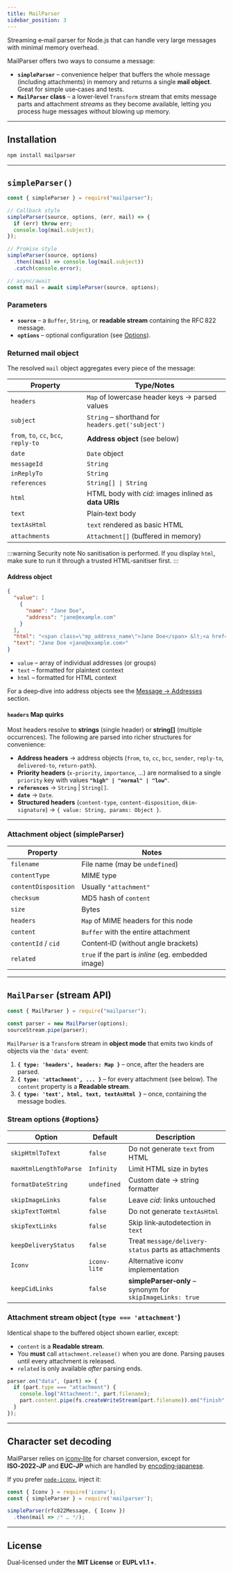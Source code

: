 ```yaml
---
title: MailParser
sidebar_position: 3
---
```


Streaming e‑mail parser for Node.js that can handle very large messages with minimal memory overhead.

MailParser offers two ways to consume a message:

- **`simpleParser`** – convenience helper that buffers the whole message (including attachments) in memory and returns a single **mail object**. Great for simple use‑cases and tests.
- **`MailParser` class** – a lower‑level `Transform` stream that emits message parts and attachment _streams_ as they become available, letting you process huge messages without blowing up memory.

---

## Installation

```bash
npm install mailparser
```

---

## `simpleParser()`

```javascript
const { simpleParser } = require("mailparser");

// Callback style
simpleParser(source, options, (err, mail) => {
  if (err) throw err;
  console.log(mail.subject);
});

// Promise style
simpleParser(source, options)
  .then((mail) => console.log(mail.subject))
  .catch(console.error);

// async/await
const mail = await simpleParser(source, options);
```

### Parameters

- **`source`** – a `Buffer`, `String`, or **readable stream** containing the RFC 822 message.
- **`options`** – optional configuration (see [Options](#options)).

### Returned **mail object**

The resolved `mail` object aggregates every piece of the message:

| Property                              | Type/Notes                                            |
| ------------------------------------- | ----------------------------------------------------- |
| `headers`                             | `Map` of lowercase header keys → parsed values        |
| `subject`                             | `String` – shorthand for `headers.get('subject')`     |
| `from`, `to`, `cc`, `bcc`, `reply-to` | **Address object** (see below)                        |
| `date`                                | `Date` object                                         |
| `messageId`                           | `String`                                              |
| `inReplyTo`                           | `String`                                              |
| `references`                          | `String[] \| String`                                  |
| `html`                                | HTML body with _cid:_ images inlined as **data URIs** |
| `text`                                | Plain‑text body                                       |
| `textAsHtml`                          | `text` rendered as basic HTML                         |
| `attachments`                         | `Attachment[]` (buffered in memory)                   |

:::warning Security note
No sanitisation is performed. If you display `html`, make sure to run it through a trusted HTML‑sanitiser first.
:::

#### Address object

```json
{
  "value": [
    {
      "name": "Jane Doe",
      "address": "jane@example.com"
    }
  ],
  "html": "<span class=\"mp_address_name\">Jane Doe</span> &lt;<a href=\"mailto:jane@example.com\" class=\"mp_address_email\">jane@example.com</a>&gt;",
  "text": "Jane Doe <jane@example.com>"
}
```

- `value` – array of individual addresses (or groups)
- `text` – formatted for plaintext context
- `html` – formatted for HTML context

For a deep‑dive into address objects see the [Message → Addresses](/message/addresses) section.

#### `headers` Map quirks

Most headers resolve to **strings** (single header) or **string\[]** (multiple occurrences). The following are parsed into richer structures for convenience:

- **Address headers** → address objects (`from`, `to`, `cc`, `bcc`, `sender`, `reply-to`, `delivered-to`, `return-path`).
- **Priority headers** (`x-priority`, `importance`, …) are normalised to a single `priority` key with values **`"high" | "normal" | "low"`**.
- **`references`** → `String` | `String[]`.
- **`date`** → `Date`.
- **Structured headers** (`content-type`, `content-disposition`, `dkim-signature`) → `{ value: String, params: Object }`.

---

### Attachment object (simpleParser)

| Property             | Notes                                               |
| -------------------- | --------------------------------------------------- |
| `filename`           | File name (may be `undefined`)                      |
| `contentType`        | MIME type                                           |
| `contentDisposition` | Usually `"attachment"`                              |
| `checksum`           | MD5 hash of `content`                               |
| `size`               | Bytes                                               |
| `headers`            | `Map` of MIME headers for this node                 |
| `content`            | `Buffer` with the entire attachment                 |
| `contentId` / `cid`  | Content‑ID (without angle brackets)                 |
| `related`            | `true` if the part is _inline_ (eg. embedded image) |

---

## `MailParser` (stream API)

```javascript
const { MailParser } = require("mailparser");

const parser = new MailParser(options);
sourceStream.pipe(parser);
```

`MailParser` is a `Transform` stream in **object mode** that emits two kinds of objects via the `'data'` event:

1. **`{ type: 'headers', headers: Map }`** – once, after the headers are parsed.
2. **`{ type: 'attachment', ... }`** – for every attachment (see below).
   The `content` property is a **Readable stream**.
3. **`{ type: 'text', html, text, textAsHtml }`** – once, containing the message bodies.

### Stream options {#options}

| Option                 | Default      | Description                                                |
| ---------------------- | ------------ | ---------------------------------------------------------- |
| `skipHtmlToText`       | `false`      | Do not generate `text` from HTML                           |
| `maxHtmlLengthToParse` | `Infinity`   | Limit HTML size in bytes                                   |
| `formatDateString`     | `undefined`  | Custom date → string formatter                             |
| `skipImageLinks`       | `false`      | Leave _cid:_ links untouched                               |
| `skipTextToHtml`       | `false`      | Do not generate `textAsHtml`                               |
| `skipTextLinks`        | `false`      | Skip link‑autodetection in `text`                          |
| `keepDeliveryStatus`   | `false`      | Treat `message/delivery-status` parts as attachments       |
| `Iconv`                | `iconv-lite` | Alternative iconv implementation                           |
| `keepCidLinks`         | `false`      | **simpleParser‑only** – synonym for `skipImageLinks: true` |

### Attachment stream object (`type === 'attachment'`)

Identical shape to the buffered object shown earlier, except:

- `content` is a **Readable stream**.
- You **must** call `attachment.release()` when you are done. Parsing pauses until every attachment is released.
- `related` is only available _after_ parsing ends.

```javascript
parser.on("data", (part) => {
  if (part.type === "attachment") {
    console.log("Attachment:", part.filename);
    part.content.pipe(fs.createWriteStream(part.filename)).on("finish", part.release);
  }
});
```

---

## Character set decoding

MailParser relies on [iconv‑lite](https://www.npmjs.com/package/iconv-lite) for charset conversion, except for **ISO‑2022‑JP** and **EUC‑JP** which are handled by [encoding‑japanese](https://www.npmjs.com/package/encoding-japanese).

If you prefer [`node-iconv`](https://www.npmjs.com/package/iconv), inject it:

```javascript
const { Iconv } = require('iconv');
const { simpleParser } = require('mailparser');

simpleParser(rfc822Message, { Iconv })
  .then(mail => /* … */);
```

---

## License

Dual‑licensed under the **MIT License** or **EUPL v1.1 +**.
